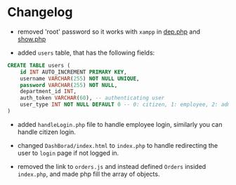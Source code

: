 # Changelog

- removed 'root' password so it works with `xampp` in [dep.php](Dep.php) and [show.php](in/show.php)

- added `users` table, that has the following fields: 
```SQL
CREATE TABLE users (
    id INT AUTO_INCREMENT PRIMARY KEY,
    username VARCHAR(255) NOT NULL UNIQUE,
    password VARCHAR(255) NOT NULL,
    department_id INT,
    auth_token VARCHAR(60), -- authenticating user
    user_type INT NOT NULL DEFAULT 0 -- 0: citizen, 1: employee, 2: admin
)
```

- added `handleLogin.php` file to handle employee login, similarly you can handle citizen login.
- changed `DashBorad/index.html` to `index.php` to handle redirecting the user to `login` page if not logged in.

- removed the link to `orders.js` and instead defined `Orders` insided `index.php`, and made php fill the array of objects.


